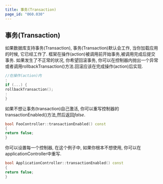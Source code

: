 ```yaml
---
title: 事务(Transaction)
page_id: "060.030"
---
```

## 事务(Transaction)
如果数据库支持事务(Transaction), 事务(Transaction)默认会工作, 当你加载应用的时候, 它已经工作了.
框架在操作(action)被调用前开始事务,被调用完成后提交事务.
如果发生了不正常的状况, 你希望回滚事务, 你可以在控制器内抛出一个异常或者调用rollbackTransaction()方法.回滚应该在完成操作(action)后实现.
```c++
//在操作(action)内
:
if (...) {
rollbackTransaction();
:
}
```
如果不想让事务(transaction)自己激活, 你可以重写控制器的transactionEnabled()方法,然后返回*false*.
```c++
bool FooController::transactionEnabled() const
{
return false;
}
```
你可以设置每一个控制器, 在这个例子中, 如果你根本不想使用, 你可以在applicationController中重写.
```c++
bool ApplicationController::transactionEnabled() const
{
return false;
}
```